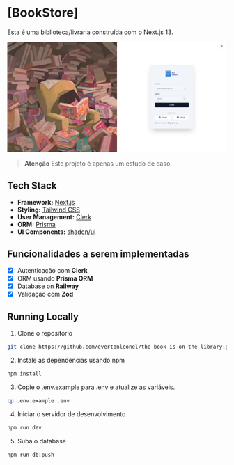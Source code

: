 # [BookStore]

Esta é uma biblioteca/livraria construída com o Next.js 13.

[![BookStore](./public/images/screenshot/login-page-screenshot.jpg)](https://the-book-is-on-the-library-4xg8y9pjc-evertonleonel.vercel.app/)

> **Atenção**
> Este projeto é apenas um estudo de caso.

## Tech Stack

- **Framework:** [Next.js](https://nextjs.org)
- **Styling:** [Tailwind CSS](https://tailwindcss.com)
- **User Management:** [Clerk](https://clerk.com)
- **ORM:** [Prisma](https://www.prisma.io/)
- **UI Components:** [shadcn/ui](https://ui.shadcn.com)

## Funcionalidades a serem implementadas

- [x] Autenticação com **Clerk**
- [x] ORM usando **Prisma ORM**
- [x] Database on **Railway**
- [x] Validação com **Zod**

## Running Locally

1. Clone o repositório

```bash
git clone https://github.com/evertonleonel/the-book-is-on-the-library.git
```

2. Instale as dependências usando npm

```bash
npm install
```

3. Copie o .env.example para .env e atualize as variáveis.

```bash
cp .env.example .env
```

4. Iniciar o servidor de desenvolvimento

```bash
npm run dev
```

5. Suba o database

```bash
npm run db:push
```
